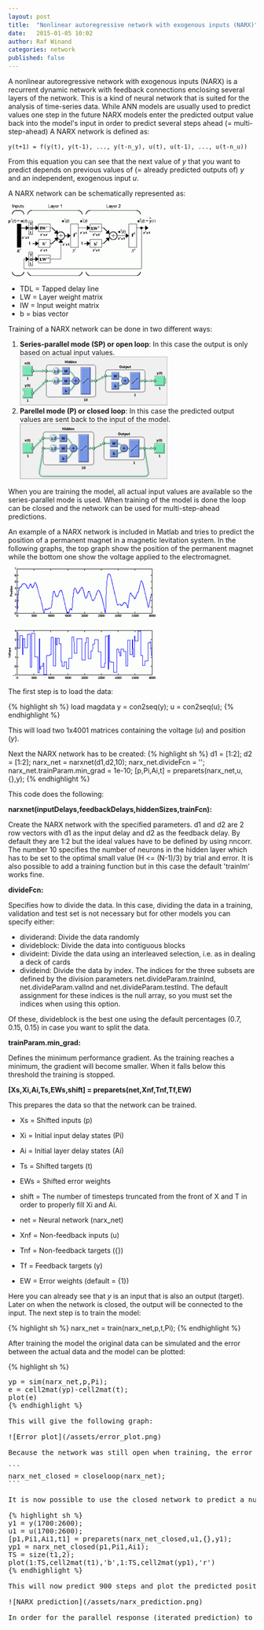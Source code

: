 ```yaml
---
layout: post
title:  "Nonlinear autoregressive network with exogenous inputs (NARX)"
date:   2015-01-05 10:02
author: Raf Winand
categories: network
published: false
---
```

A nonlinear autoregressive network with exogenous inputs (NARX) is a recurrent dynamic network with feedback connections enclosing several layers of the network. This is a kind of neural network that is suited for the analysis of time-series data. While ANN models are usually used to predict values one step in the future NARX models enter the predicted output value back into the model's input in order to predict several steps ahead (= multi-step-ahead) A NARX network is defined as:

```
y(t+1) = f(y(t), y(t-1), ..., y(t-n_y), u(t), u(t-1), ..., u(t-n_u))
```

From this equation you can see that the next value of *y* that you want to predict depends on previous values of (= already predicted outputs of) *y* and an independent, exogenous input *u*.

A NARX network can be schematically represented as:

![NARX](/assets/narx.gif)

* TDL = Tapped delay line
* LW = Layer weight matrix
* IW = Input weight matrix
* b = bias vector

Training of a NARX network can be done in two different ways:

1. **Series-parallel mode (SP) or open loop**: In this case the output is only based on actual input values.
  ![NARX 1](/assets/ugtsnarxfeedback.png)
1. **Parellel mode (P) or closed loop**: In this case the predicted output values are sent back to the input of the model.
  ![NARX 2](/assets/ugtsnarxfeedback_2.png)

When you are training the model, all actual input values are available so the series-parallel mode is used. When training of the model is done the loop can be closed and the network can be used for multi-step-ahead predictions.

An example of a NARX network is included in Matlab and tries to predict the position of a permanent magnet in a magnetic levitation system. In the following graphs, the top graph show the position of the permanent magnet while the bottom one show the voltage applied to the electromagnet.

![dynamic maglev](/assets/dynamic_maglev.gif)

The first step is to load the data:

{% highlight sh %}
load magdata
y = con2seq(y);
u = con2seq(u);
{% endhighlight %}

This will load two 1x4001 matrices containing the voltage (*u*) and position (*y*).

Next the NARX network has to be created:
{% highlight sh %}
d1 = [1:2];
d2 = [1:2];
narx_net = narxnet(d1,d2,10);
narx_net.divideFcn = '';
narx_net.trainParam.min_grad = 1e-10;
[p,Pi,Ai,t] = preparets(narx_net,u,{},y);
{% endhighlight %}

This code does the following:

**narxnet(inputDelays,feedbackDelays,hiddenSizes,trainFcn):**

Create the NARX network with the specified parameters. d1 and d2 are 2 row vectors with d1 as the input delay and d2 as the feedback delay. By default they are 1:2 but the ideal values have to be defined by using nncorr. The number 10 specifies the number of neurons in the hidden layer which has to be set to the optimal small value (H <= (N-1)/3) by trial and error. It is also possible to add a training function but in this case the default 'trainlm' works fine.

**divideFcn:**

Specifies how to divide the data. In this case, dividing the data in a training, validation and test set is not necessary but for other models you can specify either:

* dividerand: Divide the data randomly
* divideblock: Divide the data into contiguous blocks
* divideint: Divide the data using an interleaved selection, i.e. as in dealing a deck of cards
* divideind: Divide the data by index. The indices for the three subsets are defined by the division parameters net.divideParam.trainInd, net.divideParam.valInd and net.divideParam.testInd. The default assignment for these indices is the null array, so you must set the indices when using this option.

Of these, divideblock is the best one using the default percentages (0.7, 0.15, 0.15) in case you want to split the data.

**trainParam.min_grad:**

Defines the minimum performance gradient. As the training reaches a minimum, the gradient will become smaller. When it falls below this threshold the training is stopped.

**[Xs,Xi,Ai,Ts,EWs,shift] = preparets(net,Xnf,Tnf,Tf,EW)**

This prepares the data so that the network can be trained.

* Xs = Shifted inputs (p)
* Xi = Initial input delay states (Pi)
* Ai = Initial layer delay states (Ai)
* Ts = Shifted targets (t)
* EWs = Shifted error weights
* shift = The number of timesteps truncated from the front of X and T in order to properly fill Xi and Ai.

* net = Neural network (narx_net)
* Xnf = Non-feedback inputs (u)
* Tnf = Non-feedback targets ({})
* Tf = Feedback targets (y)
* EW = Error weights (default = {1})

Here you can already see that *y* is an input that is also an output (target). Later on when the network is closed, the output will be connected to the input. The next step is to train the model:

{% highlight sh %}
narx_net = train(narx_net,p,t,Pi);
{% endhighlight %}

After training the model the original data can be simulated and the error between the actual data and the model can be plotted:

{% highlight sh %}
<pre class="lang:default decode:true " >yp = sim(narx_net,p,Pi);
e = cell2mat(yp)-cell2mat(t);
plot(e)
{% endhighlight %}

This will give the following graph:

![Error plot](/assets/error_plot.png)

Because the network was still open when training, the error here is the error on a one-step-ahead prediction. But we want to predict the position many steps ahead so the network has to be closed. This can be done by:

```
narx_net_closed = closeloop(narx_net);
```

It is now possible to use the closed network to predict a number of steps into the future. In this case we will calculate 900 steps. Again you can use the preparets function to prepare the data.

{% highlight sh %}
y1 = y(1700:2600);
u1 = u(1700:2600);
[p1,Pi1,Ai1,t1] = preparets(narx_net_closed,u1,{},y1);
yp1 = narx_net_closed(p1,Pi1,Ai1);
TS = size(t1,2);
plot(1:TS,cell2mat(t1),'b',1:TS,cell2mat(yp1),'r')
{% endhighlight %}

This will now predict 900 steps and plot the predicted positions (blue) together with the original data (red).

![NARX prediction](/assets/narx_prediction.png)

In order for the parallel response (iterated prediction) to be accurate, it is important that the network be trained so that the errors in the series-parallel configuration (one-step-ahead prediction) are very small.
